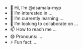 - 👋 Hi, I’m @dsamala-myp
- 👀 I’m interested in ...
- 🌱 I’m currently learning ...
- 💞️ I’m looking to collaborate on ...
- 📫 How to reach me ...
- 😄 Pronouns: ...
- ⚡ Fun fact: ...

<!---
dsamala-myp/dsamala-myp is a ✨ special ✨ repository because its `README.md` (this file) appears on your GitHub profile.
You can click the Preview link to take a look at your changes.
--->
